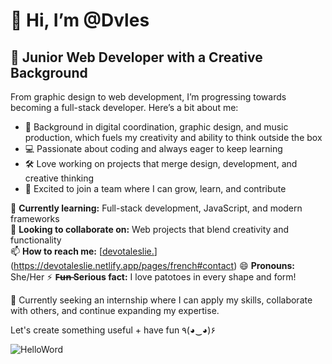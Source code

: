 # 👋 Hi, I’m @Dvles  

## 🚀 Junior Web Developer with a Creative Background  

From graphic design to web development, I’m progressing towards becoming a full-stack developer. Here’s a bit about me:  

- 🎨 Background in digital coordination, graphic design, and music production, which fuels my creativity and ability to think outside the box  
- 💻 Passionate about coding and always eager to keep learning  
- 🛠️ Love working on projects that merge design, development, and creative thinking  
- 🤝 Excited to join a team where I can grow, learn, and contribute  

🌱 **Currently learning:** Full-stack development, JavaScript, and modern frameworks  
💞️ **Looking to collaborate on:** Web projects that blend creativity and functionality  
📫 **How to reach me:** [[devotaleslie.](https://devotaleslie.netlify.app/)](https://devotaleslie.netlify.app/pages/french#contact)
😄 **Pronouns:** She/Her
⚡ **F̶u̶n̶ Serious fact:** I love patotoes in every shape and form! 

🚀 Currently seeking an internship where I can apply my skills, collaborate with others, and continue expanding my expertise.  

Let's create something useful + have fun ٩(◕‿◕)۶  

![HelloWord](https://s3.gifyu.com/images/bbm7G.gif)
